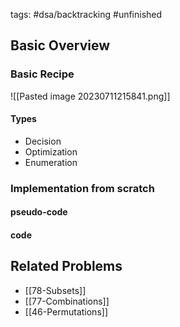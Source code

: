 tags: #dsa/backtracking #unfinished 


## Basic Overview

### Basic Recipe
![[Pasted image 20230711215841.png]]

#### Types
- Decision
- Optimization
- Enumeration

### Implementation from scratch
#### pseudo-code

#### code

## Related Problems
- [[78-Subsets]]
- [[77-Combinations]]
- [[46-Permutations]]


